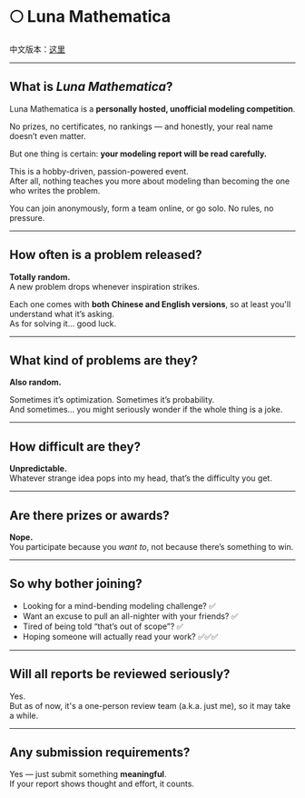 # 🌕 Luna Mathematica

中文版本：[这里](README.md)

---

## What is *Luna Mathematica*?

Luna Mathematica is a **personally hosted, unofficial modeling competition**.

No prizes, no certificates, no rankings — and honestly, your real name doesn’t even matter.

But one thing is certain: **your modeling report will be read carefully.**

This is a hobby-driven, passion-powered event.  
After all, nothing teaches you more about modeling than becoming the one who writes the problem.

You can join anonymously, form a team online, or go solo. No rules, no pressure.

---

## How often is a problem released?

**Totally random.**  
A new problem drops whenever inspiration strikes.

Each one comes with **both Chinese and English versions**, so at least you'll understand what it’s asking.  
As for solving it... good luck.

---

## What kind of problems are they?

**Also random.**  

Sometimes it’s optimization. Sometimes it’s probability.  
And sometimes... you might seriously wonder if the whole thing is a joke.

---

## How difficult are they?

**Unpredictable.**  
Whatever strange idea pops into my head, that’s the difficulty you get.

---

## Are there prizes or awards?

**Nope.**  
You participate because you *want to*, not because there’s something to win.

---

## So why bother joining?

- Looking for a mind-bending modeling challenge? ✅  
- Want an excuse to pull an all-nighter with your friends? ✅  
- Tired of being told “that’s out of scope”? ✅  
- Hoping someone will actually read your work? ✅✅✅  

---

## Will all reports be reviewed seriously?

Yes.  
But as of now, it's a one-person review team (a.k.a. just me), so it may take a while.

---

## Any submission requirements?

Yes — just submit something **meaningful**.  
If your report shows thought and effort, it counts.
